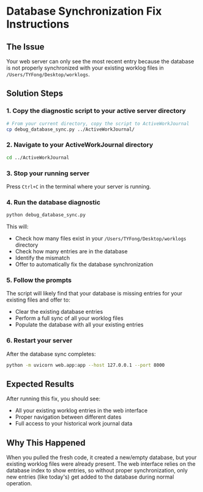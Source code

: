 # Database Synchronization Fix Instructions

## The Issue
Your web server can only see the most recent entry because the database is not properly synchronized with your existing worklog files in `/Users/TYFong/Desktop/worklogs`.

## Solution Steps

### 1. Copy the diagnostic script to your active server directory
```bash
# From your current directory, copy the script to ActiveWorkJournal
cp debug_database_sync.py ../ActiveWorkJournal/
```

### 2. Navigate to your ActiveWorkJournal directory
```bash
cd ../ActiveWorkJournal
```

### 3. Stop your running server
Press `Ctrl+C` in the terminal where your server is running.

### 4. Run the database diagnostic
```bash
python debug_database_sync.py
```

This will:
- Check how many files exist in your `/Users/TYFong/Desktop/worklogs` directory
- Check how many entries are in the database
- Identify the mismatch
- Offer to automatically fix the database synchronization

### 5. Follow the prompts
The script will likely find that your database is missing entries for your existing files and offer to:
- Clear the existing database entries
- Perform a full sync of all your worklog files
- Populate the database with all your existing entries

### 6. Restart your server
After the database sync completes:
```bash
python -m uvicorn web.app:app --host 127.0.0.1 --port 8000
```

## Expected Results
After running this fix, you should see:
- All your existing worklog entries in the web interface
- Proper navigation between different dates
- Full access to your historical work journal data

## Why This Happened
When you pulled the fresh code, it created a new/empty database, but your existing worklog files were already present. The web interface relies on the database index to show entries, so without proper synchronization, only new entries (like today's) get added to the database during normal operation.